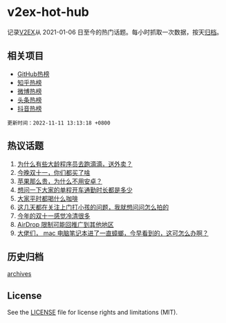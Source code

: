 # v2ex-hot-hub

 记录[V2EX](https://www.v2ex.com/)从 2021-01-06 日至今的热门话题。每小时抓取一次数据，按天[归档](archives)。
 
 ## 相关项目

- [GitHub热榜](https://github.com/lonnyzhang423/github-hot-hub)
- [知乎热榜](https://github.com/lonnyzhang423/zhihu-hot-hub)
- [微博热榜](https://github.com/lonnyzhang423/weibo-hot-hub)
- [头条热榜](https://github.com/lonnyzhang423/toutiao-hot-hub)
- [抖音热榜](https://github.com/lonnyzhang423/douyin-hot-hub)


 `更新时间：2022-11-11 13:13:18 +0800`

## 热议话题

1. [为什么有些大龄程序员去跑滴滴，送外卖？](https://www.v2ex.com/t/894161)
1. [今晚双十一，你们都买了啥](https://www.v2ex.com/t/894263)
1. [苹果那么贵，为什么不用安卓？](https://www.v2ex.com/t/894244)
1. [想问一下大家的单程开车通勤时长都是多少](https://www.v2ex.com/t/894152)
1. [大家平时都喝什么咖啡](https://www.v2ex.com/t/894158)
1. [这几天都在关注上门打小孩的问题，我就想问问怎么拍的](https://www.v2ex.com/t/894334)
1. [今年的双十一感觉冷清很多](https://www.v2ex.com/t/894339)
1. [AirDrop 限制可能回推广到其他地区](https://www.v2ex.com/t/894312)
1. [大佬们， mac 电脑笔记本进了一直蟑螂，今早看到的，这可怎么办啊？](https://www.v2ex.com/t/894331)

## 历史归档

[archives](archives)

## License

See the [LICENSE](LICENSE) file for license rights and limitations (MIT).

